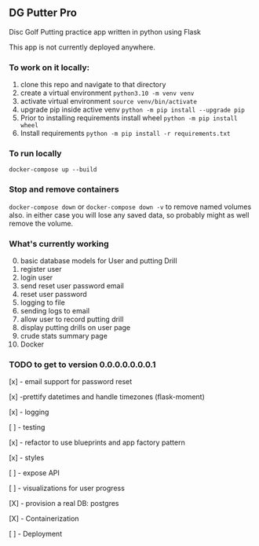 ## DG Putter Pro

Disc Golf Putting practice app written in python using Flask

This app is not currently deployed anywhere. 
### To work on it locally:
1. clone this repo and navigate to that directory
2. create a virtual environment `python3.10 -m venv venv`
3. activate virtual environment `source venv/bin/activate`
4. upgrade pip inside active venv `python -m pip install --upgrade pip`
5. Prior to installing requirements install wheel `python -m pip install wheel`
6. Install requirements `python -m pip install -r requirements.txt`

### To run locally
`docker-compose up --build`

### Stop and remove containers

`docker-compose down` or `docker-compose down -v` to remove named volumes also.
in either case you will lose any saved data, so probably might as well remove the volume.


### What's currently working

0. basic database models for User and putting Drill
1. register user
2. login user
3. send reset user password email
4. reset user password
5. logging to file
6. sending logs to email
7. allow user to record putting drill
8. display putting drills on user page
9. crude stats summary page
10. Docker 
    

### TODO to get to version 0.0.0.0.0.0.0.1

[x] - email support for password reset

[x] -prettify datetimes and handle timezones (flask-moment)

[x] - logging

[ ] - testing

[x] - refactor to use blueprints and app factory pattern

[x] - styles

[ ] - expose API

[ ] - visualizations for user progress

[X] - provision a real DB: postgres

[X] - Containerization

[ ] - Deployment

  